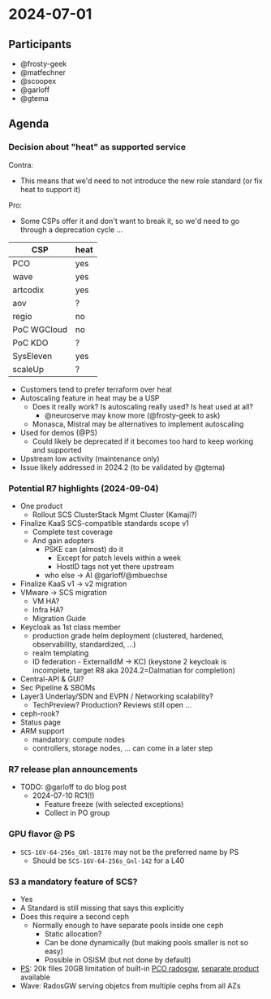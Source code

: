 # 2024-07-01

## Participants

- @frosty-geek
- @matfechner
- @scoopex
- @garloff
- @gtema

## Agenda
### Decision about "heat" as supported service
Contra:
- This means that we'd need to not introduce the new role standard (or fix heat to support it)

Pro:
- Some CSPs offer it and don't want to break it, so we'd need to go through a deprecation cycle ...

| CSP      | heat |
| ----     | ---- |
| PCO      | yes  |
| wave     | yes  |
| artcodix | yes  |
| aov      | ?    |
| regio    | no   |
| PoC WGCloud | no   |
| PoC KDO     | ?    |
| SysEleven   | yes  |
| scaleUp     | ?    |

- Customers tend to prefer terraform over heat
- Autoscaling feature in heat may be a USP
    - Does it really work? Is autoscaling really used? Is heat used at all?
        - @neuroserve may know more (@frosty-geek to ask)
    - Monasca, Mistral may be alternatives to implement autoscaling
- Used for demos (@PS)
    - Could likely be deprecated if it becomes too hard to keep working and supported
- Upstream low activity (maintenance only)
- Issue likely addressed in 2024.2 (to be validated by @gtema)


### Potential R7 highlights (2024-09-04)
* One product
    * Rollout SCS ClusterStack Mgmt Cluster (Kamaji?)
* Finalize KaaS SCS-compatible standards scope v1
    * Complete test coverage
    * And gain adopters
        * PSKE can (almost) do it
            * Except for patch levels within a week
            * HostID tags not yet there upstream
        * who else -> AI @garloff/@mbuechse
* Finalize KaaS v1 -> v2 migration
* VMware -> SCS migration
    * VM HA?
    * Infra HA?
    * Migration Guide
* Keycloak as 1st class member
    * production grade helm deployment (clustered, hardened, observability, standardized, ...)
    * realm templating
    * ID federation - ExternalIdM -> KC)
      (keystone 2 keycloak is incomplete, target R8 aka 2024.2=Dalmatian for completion)
* Central-API & GUI?
* Sec Pipeline & SBOMs
* Layer3 Underlay/SDN and EVPN / Networking scalability?
    * TechPreview? Production? Reviews still open ...
* ceph-rook?
* Status page
* ARM support
    * mandatory: compute nodes
    * controllers, storage nodes, ... can come in a later step

### R7 release plan announcements
* TODO: @garloff to do blog post
    * 2024-07-10 RC1(!)
        * Feature freeze (with selected exceptions)
        * Collect in PO group

### GPU flavor @ PS
* `SCS-16V-64-256s_GNl-18176` may not be the preferred name by PS
    * Should be `SCS-16V-64-256s_Gnl-142` for a L40

### S3 a mandatory feature of SCS?
* Yes
* A Standard is still missing that says this explicitly
* Does this require a second ceph
    * Normally enough to have separate pools inside one ceph
        * Static allocation?
        * Can be done dynamically (but making pools smaller is not so easy)
        * Possible in OSISM (but not done by default)
* [PS](https://docs.plusserver.com/en/compute/pluscloudopen/introduction/resources/storage/#object-storage): 20k files 20GB limitation of built-in [PCO radosgw](https://docs.plusserver.com/en/compute/pluscloudopen/reference/object-storage/), [separate product](https://docs.plusserver.com/en/storage-backup/s3-storage/) available
* Wave: RadosGW serving objetcs from multiple cephs from all AZs
